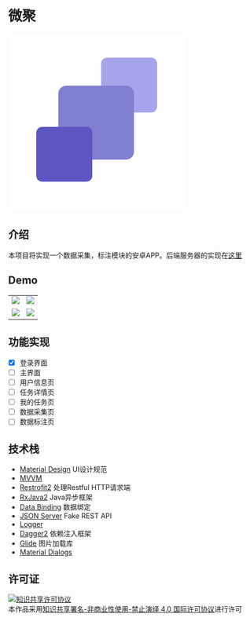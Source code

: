 # 微聚

![logo](logo.png)

## 介绍
本项目将实现一个数据采集，标注模块的安卓APP。后端服务器的实现在[这里](https://github.com/Wang-GY/Data-Collection-Annotation-Android-App)
## Demo

|                                                              |                                                              |
| :----------------------------------------------------------: | :----------------------------------------------------------: |
| <img src="http://ww1.sinaimg.cn/large/c2dfc71dgy1fq98b7n2llj20bj0keq46.jpg" width="300"/> | <img src="http://ww1.sinaimg.cn/large/c2dfc71dgy1fq98bq8o8zj20bj0ke75j.jpg" width="300"/> |
| <img src="http://ww1.sinaimg.cn/large/c2dfc71dgy1fq98cyuj02j20bj0kediy.jpg" width="300"/> | <img src="http://ww1.sinaimg.cn/large/c2dfc71dgy1fq98cjgjhjj20bj0kemzg.jpg" width="300"/> |

## 功能实现

- [x] 登录界面
- [ ] 主界面
- [ ] 用户信息页
- [ ] 任务详情页
- [ ] 我的任务页
- [ ] 数据采集页
- [ ] 数据标注页
## 技术栈
- [Material Design](https://material.io/guidelines/#introduction-principles) UI设计规范
- [MVVM](https://en.wikipedia.org/wiki/Model%E2%80%93view%E2%80%93viewmodel)
- [Restrofit2](https://github.com/square/retrofit) 处理Restful HTTP请求端
- [RxJava2](https://github.com/ReactiveX/RxJava) Java异步框架
- [Data Binding](https://developer.android.com/topic/libraries/data-binding/index.html) 数据绑定
- [JSON Server](https://github.com/typicode/json-server) Fake REST API
- [Logger](https://github.com/orhanobut/logger)
- [Dagger2](https://github.com/google/dagger) 依赖注入框架
- [Glide](https://github.com/bumptech/glide) 图片加载库
- [Material Dialogs](https://github.com/afollestad/material-dialogs)

## 许可证

<a rel="license" href="http://creativecommons.org/licenses/by-nc-nd/4.0/"><img alt="知识共享许可协议" style="border-width:0" src="https://i.creativecommons.org/l/by-nc-nd/4.0/88x31.png" /></a><br />本作品采用<a rel="license" href="http://creativecommons.org/licenses/by-nc-nd/4.0/">知识共享署名-非商业性使用-禁止演绎 4.0 国际许可协议</a>进行许可
